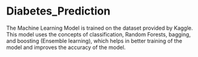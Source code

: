 # Diabetes_Prediction
The Machine Learning Model is trained on the dataset provided by Kaggle.
This model uses the concepts of classification, Random Forests, bagging, and boosting (Ensemble learning), which helps in better training of the model and improves the accuracy of the model.
